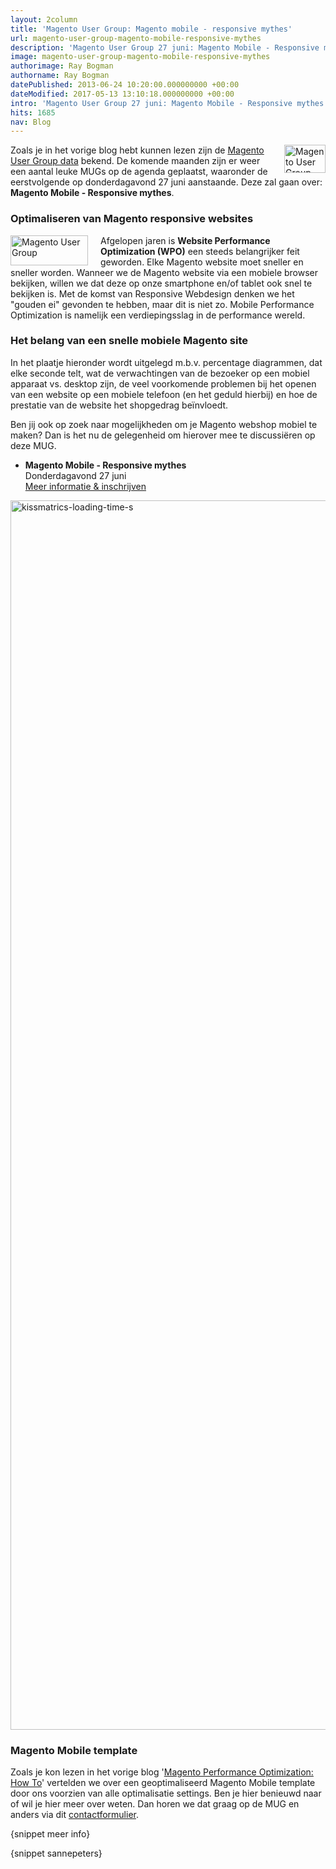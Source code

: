 ```yaml
---
layout: 2column
title: 'Magento User Group: Magento mobile - responsive mythes'
url: magento-user-group-magento-mobile-responsive-mythes
description: 'Magento User Group 27 juni: Magento Mobile - Responsive mythes'
image: magento-user-group-magento-mobile-responsive-mythes
authorimage: Ray Bogman
authorname: Ray Bogman
datePublished: 2013-06-24 10:20:00.000000000 +00:00
dateModified: 2017-05-13 13:10:18.000000000 +00:00
intro: 'Magento User Group 27 juni: Magento Mobile - Responsive mythes'
hits: 1685
nav: Blog
---
```

<p><a href="http://www.meetup.com/Magento-user-Group-Amsterdam/events/119515602/" target="_self" title="Ga naar Magento User Group Amsterdam"><img src="images/nieuws/meetuplogo.png" width="66" height="45" alt="Magento User Group" style="float: right; margin: 0px 0px 0px 20px;" /></a>Zoals je in het vorige blog hebt kunnen lezen zijn de <a href="index.php?option=com_content&amp;view=article&amp;id=95:nieuwe-magento-user-group-events-bekend&amp;catid=29:blog&amp;Itemid=121" target="_blank" title="Nieuwe Magento User Group events bekend">Magento User Group data</a> bekend. De komende maanden zijn er weer een aantal leuke MUGs op de agenda geplaatst, waaronder de eerstvolgende op donderdagavond 27 juni aanstaande. Deze zal gaan over: <strong>Magento Mobile - Responsive mythes</strong>.</p>
<h3>Optimaliseren van Magento responsive websites</h3>
<p><img src="images/nieuws/mug.png" width="124" height="48" alt="Magento User Group" style="float: left; margin: 0 20px 0 0;" />Afgelopen jaren is <strong>Website Performance Optimization (WPO)</strong> een steeds belangrijker feit geworden. Elke Magento website moet sneller en sneller worden. Wanneer we de Magento website via een mobiele browser bekijken, willen we dat deze op onze smartphone en/of tablet ook snel te bekijken is. Met de komst van Responsive Webdesign denken we het "gouden ei" gevonden te hebben, maar dit is niet zo. Mobile Performance Optimization is namelijk een verdiepingsslag in de performance wereld.</p>
<h3>Het belang van een snelle mobiele Magento site</h3>
<p>In het plaatje hieronder wordt uitgelegd m.b.v. percentage diagrammen, dat elke seconde telt, wat de verwachtingen van de bezoeker op een mobiel apparaat vs. desktop zijn, de veel voorkomende problemen bij het openen van een website op een mobiele telefoon (en het geduld hierbij) en hoe de prestatie van de website het shopgedrag beïnvloedt.</p>
<p>Ben jij ook op zoek naar mogelijkheden om je Magento webshop mobiel te maken? Dan is het nu de gelegenheid om hierover mee te discussiëren op deze MUG.</p>
<ul class="check">
<li><strong>Magento Mobile - Responsive mythes</strong><br /> Donderdagavond 27 juni<br /> <a href="http://www.meetup.com/Magento-user-Group-Amsterdam/events/119515602/" target="_self" title="MUG 27 juni: Magento Mobile - Responsive mythes">Meer informatie &amp; inschrijven</a></li>
</ul>
<p><img src="images/nieuws/kissmatrics-loading-time-s.jpg" width="660" height="1967" alt="kissmatrics-loading-time-s" /></p>

<h3>Magento Mobile template</h3>
<p>Zoals je kon lezen in het vorige blog '<a href="index.php?option=com_content&amp;view=article&amp;id=94:magento-performance-optimization-how-to&amp;catid=29:blog&amp;Itemid=121" target="_blank" title="Magento Performance Optimization: How To">Magento Performance Optimization: How To</a>' vertelden we over een geoptimaliseerd Magento Mobile template door ons voorzien van alle optimalisatie settings. Ben je hier benieuwd naar of wil je hier meer over weten. Dan horen we dat graag op de MUG en anders via dit <a href="index.php?option=com_content&amp;view=article&amp;id=10:support-formulier&amp;catid=13:support&amp;Itemid=144" target="_blank" title="SupportDesk contactformulier">contactformulier</a>.</p>
<p>{snippet meer info}</p>
<p>{snippet sannepeters}</p>
